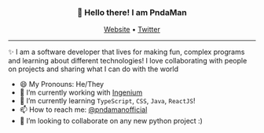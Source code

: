 <h3 align="center">👋 Hello there! I am PndaMan</h3>
<p align="center">
  <a href="https://www.giftegwuenu.dev">Website</a> •
  <a href="https://twitter.com/lauragift_">Twitter</a>
</p>

---
✨ I am a software developer that lives for making fun, complex programs and learning about different technologies!
I love collaborating with people on projects and sharing what I can do with the world


- 😄 My Pronouns: He/They
- 🔭 I’m currently working with [Ingenium](https://github.com/IngeniumTMC)   
- 🌱 I’m currently learning ``TypeScript``, ``CSS``, ``Java``, ``ReactJS``!
- 📫 How to reach me: [@pndamanofficial](https://www.instagram.com/pndamanofficial/)
- 👯 I’m looking to collaborate on any new python project :)
<!--
**PndaMan/PndaMan** is a ✨ _special_ ✨ repository because its `README.md` (this file) appears on your GitHub profile.

Here are some ideas to get you started:

- 🔭 I’m currently working on ...
- 🌱 I’m currently learning ...
- 👯 I’m looking to collaborate on ...
- 🤔 I’m looking for help with ...
- 💬 Ask me about ...
- 📫 How to reach me: ...
- 😄 Pronouns: ...
- ⚡ Fun fact: ...
-->
